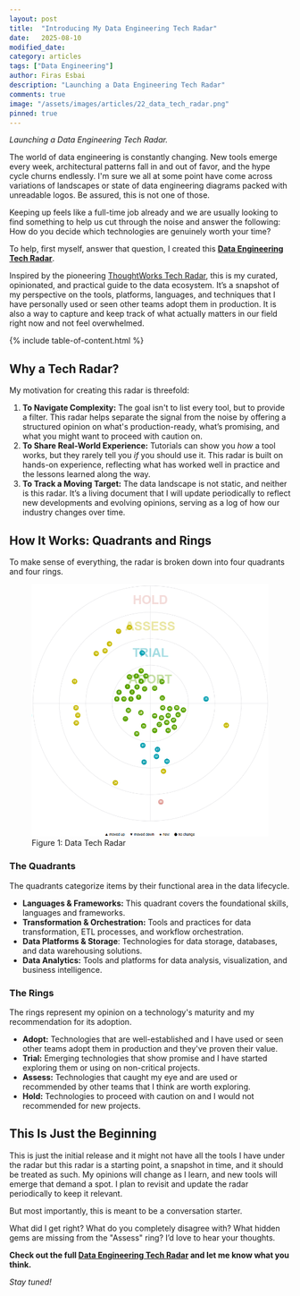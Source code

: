 ```yaml
---
layout: post
title:  "Introducing My Data Engineering Tech Radar"
date:   2025-08-10
modified_date: 
category: articles
tags: ["Data Engineering"]
author: Firas Esbai
description: "Launching a Data Engineering Tech Radar"
comments: true
image: "/assets/images/articles/22_data_tech_radar.png"
pinned: true
---
```


*Launching a Data Engineering Tech Radar.*

The world of data engineering is constantly changing. New tools emerge every week, architectural patterns fall in and out of favor, and the hype cycle churns endlessly. I'm sure we all at some point have come across variations of landscapes or state of data engineering diagrams packed with unreadable logos. Be assured, this is not one of those. 

Keeping up feels like a full-time job already and we are usually looking to find something to help us cut through the noise and answer the following: How do you decide which technologies are genuinely worth your time?

To help, first myself, answer that question, I created this **[Data Engineering Tech Radar](https://www.firasesbai.com/data-tech-radar/)**.

Inspired by the pioneering [ThoughtWorks Tech Radar](https://www.thoughtworks.com/en-de/radar), this is my curated, opinionated, and practical guide to the data ecosystem. It’s a snapshot of my perspective on the tools, platforms, languages, and techniques that I have personally used or seen other teams adopt them in production. It is also a way to capture and keep track of what actually matters in our field right now and not feel overwhelmed. 

{% include table-of-content.html %}

## Why a Tech Radar? ##

My motivation for creating this radar is threefold:

1. **To Navigate Complexity:** The goal isn't to list every tool, but to provide a filter. This radar helps separate the signal from the noise by offering a structured opinion on what's production-ready, what’s promising, and what you might want to proceed with caution on.
2. **To Share Real-World Experience:** Tutorials can show you _how_ a tool works, but they rarely tell you _if_ you should use it. This radar is built on hands-on experience, reflecting what has worked well in practice and the lessons learned along the way.
3. **To Track a Moving Target:** The data landscape is not static, and neither is this radar. It’s a living document that I will update periodically to reflect new developments and evolving opinions, serving as a log of how our industry changes over time.

## How It Works: Quadrants and Rings ##

To make sense of everything, the radar is broken down into four quadrants and four rings.

<figure>
  <img src="/assets/images/articles/22_data_tech_radar.png" alt="Data Tech Radar">
  <figcaption>Figure 1: Data Tech Radar</figcaption>
</figure>


### The Quadrants ###

The quadrants categorize items by their functional area in the data lifecycle.

- **Languages & Frameworks:** This quadrant covers the foundational skills, languages and frameworks.
- **Transformation & Orchestration:** Tools and practices for data transformation, ETL processes, and workflow orchestration.
- **Data Platforms & Storage**: Technologies for data storage, databases, and data warehousing solutions.
- **Data Analytics:** Tools and platforms for data analysis, visualization, and business intelligence.

### The Rings ###

The rings represent my opinion on a technology's maturity and my recommendation for its adoption.

- **Adopt:** Technologies that are well-established and I have used or seen other teams adopt them in production and they've proven their value.
- **Trial:** Emerging technologies that show promise and I have started exploring them or using on non-critical projects.
- **Assess:** Technologies that caught my eye and are used or recommended by other teams that I think are worth exploring.
- **Hold:** Technologies to proceed with caution on and I would not recommended for new projects.

## This Is Just the Beginning ##

This is just the initial release and it might not have all the tools I have under the radar but this radar is a starting point, a snapshot in time, and it should be treated as such. My opinions will change as I learn, and new tools will emerge that demand a spot. I plan to revisit and update the radar periodically to keep it relevant.

But most importantly, this is meant to be a conversation starter.

What did I get right? What do you completely disagree with? What hidden gems are missing from the "Assess" ring? I’d love to hear your thoughts.

**Check out the full [Data Engineering Tech Radar](https://www.firasesbai.com/data-tech-radar/) and let me know what you think.**

*Stay tuned!* 
